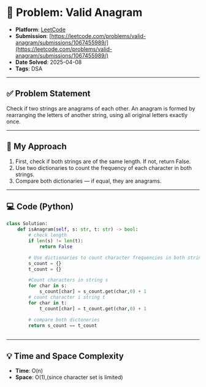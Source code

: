 # 🧮 Problem: Valid Anagram

- **Platform**: [LeetCode](https://leetcode.com/problems/valid-anagram/)
- **Submission**: [https://leetcode.com/problems/valid-anagram/submissions/1067455989/](https://leetcode.com/problems/valid-anagram/submissions/1067455989/)
- **Date Solved**: 2025-04-08
- **Tags**: DSA

---

## ✅ Problem Statement
Check if two strings are anagrams of each other. An anagram is formed by rearranging the letters of another string, using all original letters exactly once.


---

## 🚀 My Approach
1. First, check if both strings are of the same length. If not, return False.
2. Use two dictionaries to count the frequency of each character in both strings.
3. Compare both dictionaries — if equal, they are anagrams.

---

## 💻 Code (Python)

```python
class Solution:
    def isAnagram(self, s: str, t: str) -> bool:
        # check length
        if len(s) != len(t):
            return False

        # Use dictionaries to count character frequencies in both strings  
        s_count = {}
        t_count = {}

        #Count characters in string s
        for char in s:
            s_count[char] = s_count.get(char,0) + 1
        # count character i string t
        for char in t:
            t_count[char] = t_count.get(char,0) + 1

        # compare both dictonories
        return s_count == t_count
        
```

---

## 💡 Time and Space Complexity
- **Time**: O(n)
- **Space**: O(1),(since character set is limited)

